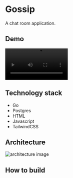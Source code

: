 # Gossip

A chat room application.

## Demo

<video src='https://github.com/user-attachments/assets/2e973162-2a8a-4085-93ad-4e97575e4e66' width=200></video>

## Technology stack

- Go
- Postgres
- HTML
- Javascript
- TailwindCSS

## Architecture

![architecture image](https://github.com/user-attachments/assets/296d77b5-6ac6-4bf3-9611-8cd5bb5e73c5)

## How to build
